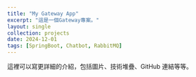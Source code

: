 ```yaml
---
title: "My Gateway App"
excerpt: "這是一個Gateway專案。"
layout: single
collection: projects
date: 2024-12-01
tags: [SpringBoot, Chatbot, RabbitMQ]
---
```


這裡可以寫更詳細的介紹，包括圖片、技術堆疊、GitHub 連結等等。